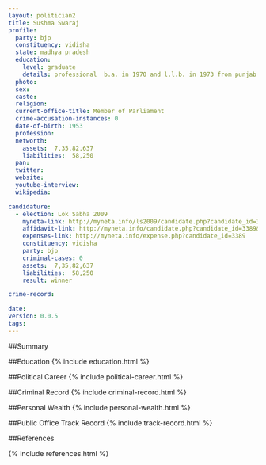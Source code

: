 ```yaml
---
layout: politician2
title: Sushma Swaraj
profile: 
  party: bjp
  constituency: vidisha
  state: madhya pradesh
  education: 
    level: graduate
    details: professional  b.a. in 1970 and l.l.b. in 1973 from punjab university,chandigarh
  photo: 
  sex: 
  caste: 
  religion: 
  current-office-title: Member of Parliament
  crime-accusation-instances: 0
  date-of-birth: 1953
  profession: 
  networth: 
    assets:  7,35,82,637
    liabilities:  58,250
  pan: 
  twitter: 
  website: 
  youtube-interview: 
  wikipedia: 

candidature: 
  - election: Lok Sabha 2009
    myneta-link: http://myneta.info/ls2009/candidate.php?candidate_id=3389
    affidavit-link: http://myneta.info/candidate.php?candidate_id=3389&scan=original
    expenses-link: http://myneta.info/expense.php?candidate_id=3389
    constituency: vidisha 
    party: bjp
    criminal-cases: 0
    assets:  7,35,82,637
    liabilities:  58,250
    result: winner 

crime-record: 

date: 
version: 0.0.5
tags: 
---
```

##Summary


##Education
{% include education.html %}


##Political Career
{% include political-career.html %}


##Criminal Record
{% include criminal-record.html %}


##Personal Wealth
{% include personal-wealth.html %}


##Public Office Track Record
{% include track-record.html %}


##References


{% include references.html %}